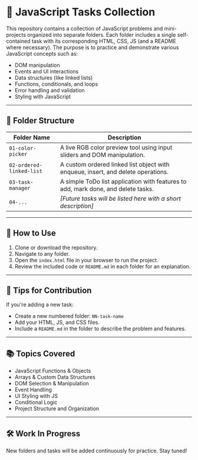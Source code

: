 # 🚀 JavaScript Tasks Collection

This repository contains a collection of JavaScript problems and mini-projects organized into separate folders. Each folder includes a single self-contained task with its corresponding HTML, CSS, JS (and a README where necessary). The purpose is to practice and demonstrate various JavaScript concepts such as:

- DOM manipulation
- Events and UI interactions
- Data structures (like linked lists)
- Functions, conditionals, and loops
- Error handling and validation
- Styling with JavaScript

---

## 📁 Folder Structure

| Folder Name              | Description                                                                       |
| ------------------------ | --------------------------------------------------------------------------------- |
| `01-color-picker`        | A live RGB color preview tool using input sliders and DOM manipulation.           |
| `02-ordered-linked-list` | A custom ordered linked list object with enqueue, insert, and delete operations.  |
| `03-task-manager`        | A simple ToDo list application with features to add, mark done, and delete tasks. |
| `04-...`                 | _[Future tasks will be listed here with a short description]_                     |

---

## 📌 How to Use

1. Clone or download the repository.
2. Navigate to any folder.
3. Open the `index.html` file in your browser to run the project.
4. Review the included code or `README.md` in each folder for an explanation.

---

## 🧠 Tips for Contribution

If you're adding a new task:

- Create a new numbered folder: `NN-task-name`
- Add your HTML, JS, and CSS files.
- Include a `README.md` in the folder to describe the problem and features.

---

## 📚 Topics Covered

- JavaScript Functions & Objects
- Arrays & Custom Data Structures
- DOM Selection & Manipulation
- Event Handling
- UI Styling with JS
- Conditional Logic
- Project Structure and Organization

---

## 🛠️ Work In Progress

New folders and tasks will be added continuously for practice. Stay tuned!
